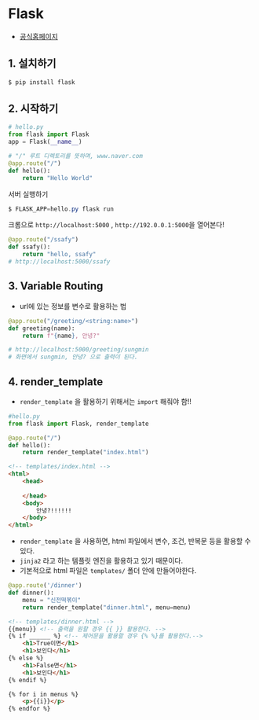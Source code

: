 # Flask

* [공식홈페이지](http://flask.pocoo.org/)

## 1. 설치하기

```powershell
$ pip install flask
```

## 2. 시작하기

```python
# hello.py
from flask import Flask
app = Flask(__name__)

# "/" 루트 디렉토리를 뜻하며, www.naver.com
@app.route("/")
def hello():
    return "Hello World"
```

서버 실행하기

```powershell
$ FLASK_APP=hello.py flask run
```

크롬으로 `http://localhost:5000` , `http://192.0.0.1:5000`을 열어본다!

```python
@app.route("/ssafy")
def ssafy():
    return "hello, ssafy"
# http://localhost:5000/ssafy
```

## 3. Variable Routing

* url에 있는 정보를 변수로 활용하는 법

```python
@app.route("/greeting/<string:name>")
def greeting(name):
    return f"{name}, 안녕?"

# http://localhost:5000/greeting/sungmin
# 화면에서 sungmin, 안녕? 으로 출력이 된다.
```

## 4. render_template

* `render_template` 을 활용하기 위해서는 `import` 해줘야 함!!

```python
#hello.py
from flask import Flask, render_template

@app.route("/")
def hello():
    return render_template("index.html")
```

```html
<!-- templates/index.html -->
<html>
    <head>
        
    </head>
    <body>
        안녕?!!!!!!
    </body>
</html>
```

* `render_template` 을 사용하면, html 파일에서 변수, 조건, 반복문 등을 활용할 수 있다. 
* `jinja2`  라고 하는 템플릿 엔진을 활용하고 있기 때문이다.
* 기본적으로 html 파일은 `templates/` 폴더 안에 만들어야한다.

```python
@app.route('/dinner')
def dinner():
    menu = "신전떡볶이"
    return render_template("dinner.html", menu=menu)
```

```html
<!-- templates/dinner.html -->
{{menu}} <!-- 출력을 원할 경우 {{ }} 활용한다. -->
{% if ______ %} <!-- 제어문을 활용할 경우 {% %}를 활용한다.-->
	<h1>True이면</h1>
	<h1>보인다</h1>
{% else %}
	<h1>False면</h1>
	<h1>보인다</h1>
{% endif %}

{% for i in menus %}
	<p>{{i}}</p>
{% endfor %}
```



























